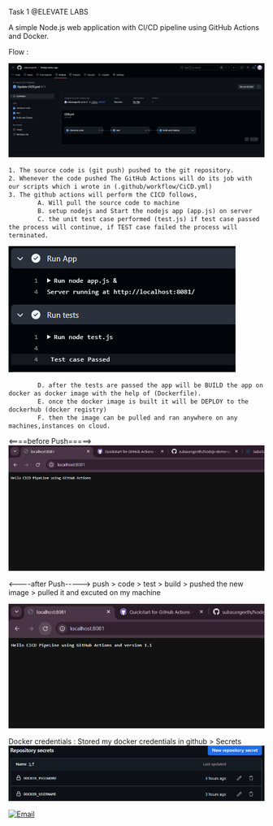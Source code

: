 Task 1 @ELEVATE LABS

A simple Node.js web application with CI/CD pipeline using GitHub Actions and Docker.  




Flow :

![alt text](screenshots/flow.png)
    
    1. The source code is (git push) pushed to the git repository.
    2. Whenever the code pushed The GitHub Actions will do its job with our scripts which i wrote in (.github/workflow/CiCD.yml)
    3. The github actions will perform the CICD follows,
            A. Will pull the source code to machine
            B. setup nodejs and Start the nodejs app (app.js) on server
            C. the unit test case performed (test.js) if test case passed the process will continue, if TEST case failed the process will terminated.

![alt text](screenshots/Tests.png)    
                
            D. after the tests are passed the app will be BUILD the app on docker as docker image with the help of (Dockerfile).
            E. once the docker image is built it will be DEPLOY to the dockerhub (docker registry)
            F. then the image can be pulled and ran anywhere on any machines,instances on cloud.  

<====before Push=====>
![Docker Creds](screenshots/beforePush.png)

<----after Push-----> push > code > test > build > pushed the new image > pulled it and excuted on my machine

![Docker Creds](screenshots/afterPush.png)




Docker credentials :
Stored my docker credentials in github > Secrets
    ![Docker Creds](screenshots/image.png)



[![Email](https://img.shields.io/badge/Email-subasangeeth07@gmail.com-blue)](mailto:subasangeeth07@gmail.com)

